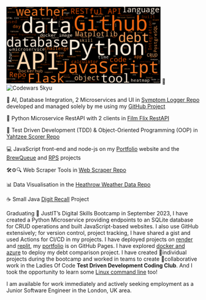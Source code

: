 ![Ellen Houghton Skills Word Cloud](https://github.com/annwyl21/annwyl21.github.io/blob/main/images/github_profile_image.png) 
👋 ![Codewars 5kyu](https://www.codewars.com/users/annwyl21/badges/micro)

&#129302; AI, Database Integration, 2 Microservices and UI in [Symptom Logger Repo](https://github.com/annwyl21/symptom_logger_ui) developed and managed solely by me using my [GitHub Project](https://github.com/users/annwyl21/projects/8)

🐍 Python Microservice RestAPI with 2 clients in [Film Flix RestAPI](https://github.com/annwyl21/FilmFlixRestAPI)

&#129514; Test Driven Development (TDD) & Object-Oriented Programming (OOP) in [Yahtzee Scorer Repo](https://github.com/annwyl21/yahtzee)

&#128187; JavaScript front-end and node-js on my [Portfolio](https://annwyl21.github.io/) website and the [BrewQueue](https://annwyl21.github.io/Fulfillment/index.html) and [RPS](https://annwyl21.github.io/RockPaperScissors/Assignment_5_Ellen_2of3.html) projects

🛠️⚙️🔍 Web Scraper Tools in [Web Scraper Repo](https://github.com/annwyl21/webscraper)

&#128202; Data Visualisation in the [Heathrow Weather Data Repo](https://github.com/annwyl21/heatmap_weather)

☕ Small Java [Digit Recall](https://github.com/annwyl21/DigitRecall) Project

Graduating &#127979; JustIT’s Digital Skills Bootcamp in September 2023, I have created a Python Microservice providing endpoints to an SQLite database for CRUD operations and built JavaScript-based websites. 
I also use GitHub extensively; for version control, project tracking, I have shared a gist and used Actions for CI/CD in my projects. 
I have deployed projects on [render](https://github.com/annwyl21/FilmFlixRestAPI) and [replit](https://github.com/annwyl21/yahtzee), my [portfolio](https://annwyl21.github.io/) is on GitHub Pages. I have explored [docker and azure](https://github.com/annwyl21/debt_comparison) to deploy my debt comparison project.
I have created &#128195;individual projects during the bootcamp and worked in teams to create 🤝collaborative work in the Ladies Of Code **Test Driven Development Coding Club**.
And I took the opportunity to learn some [Linux command line](https://github.com/annwyl21/special-waffle) too!

I am available for work immediately and actively seeking employment as a Junior Software Engineer in the London, UK area.
